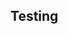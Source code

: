 ## Testing

<iframe id="iframeElement" sandbox="allow-same-origin allow-scripts" width="100%" height="600" scrolling="no" seamless="seamless" frameborder="0"></iframe>

<script>
    // Function to check the browser window width and change iframe source
    function checkWindowWidth() {
        var width = window.innerWidth || document.documentElement.clientWidth || document.body.clientWidth;
        var iframeElement = document.getElementById("iframeElement");

        if (width > 800) {
            iframeElement.src = "/Assets/Bokeh/Flamengo_xg_vs_xga.html";
        } else {
            iframeElement.src = "/Assets/Bokeh/epl.html";
        }
    }

    // Call the function when the page loads and when the window is resized
    window.onload = checkWindowWidth;
    window.onresize = checkWindowWidth;
</script>
